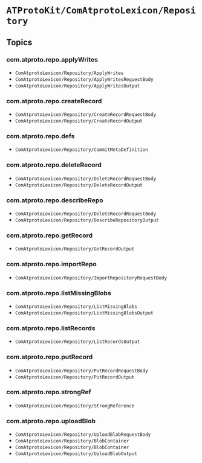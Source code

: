 # ``ATProtoKit/ComAtprotoLexicon/Repository``

## Topics

### com.atproto.repo.applyWrites

- ``ComAtprotoLexicon/Repository/ApplyWrites``
- ``ComAtprotoLexicon/Repository/ApplyWritesRequestBody``
- ``ComAtprotoLexicon/Repository/ApplyWritesOutput``

### com.atproto.repo.createRecord

- ``ComAtprotoLexicon/Repository/CreateRecordRequestBody``
- ``ComAtprotoLexicon/Repository/CreateRecordOutput``

### com.atproto.repo.defs

- ``ComAtprotoLexicon/Repository/CommitMetaDefinition``

### com.atproto.repo.deleteRecord

- ``ComAtprotoLexicon/Repository/DeleteRecordRequestBody``
- ``ComAtprotoLexicon/Repository/DeleteRecordOutput``

### com.atproto.repo.describeRepo

- ``ComAtprotoLexicon/Repository/DeleteRecordRequestBody``
- ``ComAtprotoLexicon/Repository/DescribeRepositoryOutput``

### com.atproto.repo.getRecord

- ``ComAtprotoLexicon/Repository/GetRecordOutput``

### com.atproto.repo.importRepo

- ``ComAtprotoLexicon/Repository/ImportRepositoryRequestBody``

### com.atproto.repo.listMissingBlobs

- ``ComAtprotoLexicon/Repository/ListMissingBlobs``
- ``ComAtprotoLexicon/Repository/ListMissingBlobsOutput``

### com.atproto.repo.listRecords

- ``ComAtprotoLexicon/Repository/ListRecordsOutput``

### com.atproto.repo.putRecord

- ``ComAtprotoLexicon/Repository/PutRecordRequestBody``
- ``ComAtprotoLexicon/Repository/PutRecordOutput``

### com.atproto.repo.strongRef

- ``ComAtprotoLexicon/Repository/StrongReference``

### com.atproto.repo.uploadBlob

- ``ComAtprotoLexicon/Repository/UploadBlobRequestBody``
- ``ComAtprotoLexicon/Repository/BlobContainer``
- ``ComAtprotoLexicon/Repository/BlobContainer``
- ``ComAtprotoLexicon/Repository/UploadBlobOutput``
